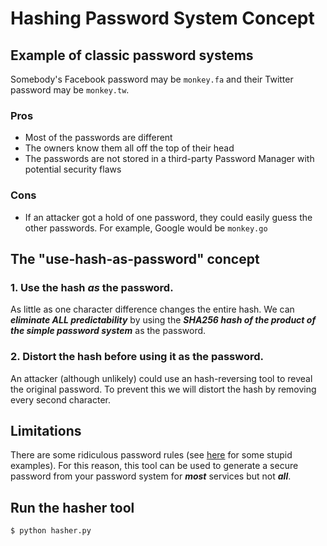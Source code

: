 # Hashing Password System Concept

## Example of classic password systems
Somebody's Facebook password may be `monkey.fa` and their Twitter password may be `monkey.tw`.

### Pros
- Most of the passwords are different
- The owners know them all off the top of their head
- The passwords are not stored in a third-party Password Manager with potential security flaws

### Cons
- If an attacker got a hold of one password, they could easily guess the other passwords. For example, Google would be `monkey.go`


## The "use-hash-as-password" concept

### 1. Use the hash ***as*** the password. 
As little as one character difference changes the entire hash. We can ***eliminate ALL predictability*** by using the ***SHA256 hash of the product of the simple password system*** as the password.

### 2. Distort the hash before using it as the password.
An attacker (although unlikely) could use an hash-reversing tool to reveal the original password. To prevent this we will distort the hash by removing every second character.

## Limitations

There are some ridiculous password rules (see [here](https://github.com/duffn/dumb-password-rules) for some stupid examples). For this reason, this tool can be used to generate a secure password from your password system for ***most*** services but not ***all***.

## Run the hasher tool

```
$ python hasher.py
```
